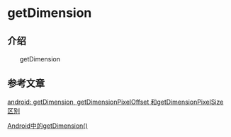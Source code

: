 # getDimension

## 介绍
　　getDimension


## 参考文章
[android: getDimension, getDimensionPixelOffset 和getDimensionPixelSize 区别](https://www.cnblogs.com/yongdaimi/p/10334081.html)

[Android中的getDimension()](https://blog.csdn.net/hxqneuq2012/article/details/53024955)